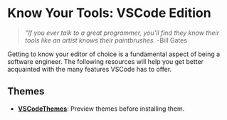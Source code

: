 <!-- TITLE: Know Your Tools -->
<!-- SUBTITLE: Get Familiar with VSCode via Customizing Your Environment -->

# Know Your Tools: VSCode Edition

> _"If you ever talk to a great programmer, you'll find they know their tools like an artist knows their paintbrushes._ -Bill Gates

Getting to know your editor of choice is a fundamental aspect of being a software engineer. The following resources will help you get better acquainted with the many features VSCode has to offer.

## Themes

* **[VSCodeThemes](https://vscodethemes.com/?ref=stackshare)**: Preview themes before installing them.
